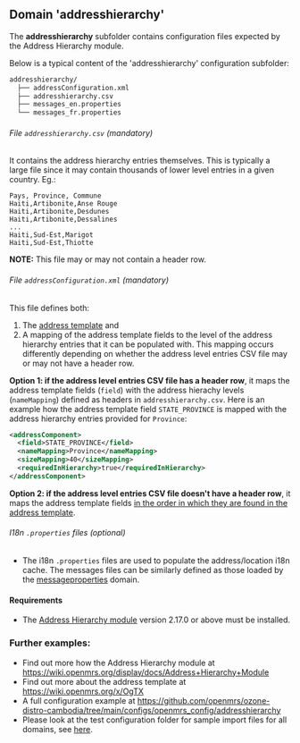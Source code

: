## Domain 'addresshierarchy'
The **addresshierarchy** subfolder contains configuration files expected by the Address Hierarchy module.

Below is a typical content of the 'addresshierarchy' configuration subfolder:
```bash
addresshierarchy/
  ├── addressConfiguration.xml
  ├── addresshierarchy.csv
  ├── messages_en.properties
  └── messages_fr.properties
```
###### File `addresshierarchy.csv` *(mandatory)*

It contains the address hierarchy entries themselves. This is typically a large file since it may contain thousands of lower level entries in a given country. Eg.:
```csv
Pays, Province, Commune
Haiti,Artibonite,Anse Rouge
Haiti,Artibonite,Desdunes
Haiti,Artibonite,Dessalines
...
Haiti,Sud-Est,Marigot
Haiti,Sud-Est,Thiotte
```
**NOTE:** This file may or may not contain a header row.

###### File `addressConfiguration.xml` *(mandatory)*
This file defines both:

1. The [address template](https://wiki.openmrs.org/x/OgTX) and
2. A mapping of the address template fields to the level of the address hierarchy entries that it can be populated with. This mapping occurs differently depending on whether the address level entries CSV file may or may not have a header row.

**Option 1: if the address level entries CSV file has a header row**, it maps the address template fields (`field`) with the address hierachy levels (`nameMapping`) defined as headers in `addresshierarchy.csv`. Here is an example how the address template field `STATE_PROVINCE` is mapped with the address hierarchy entries provided for `Province`:

```xml
<addressComponent>
  <field>STATE_PROVINCE</field>
  <nameMapping>Province</nameMapping>
  <sizeMapping>40</sizeMapping>
  <requiredInHierarchy>true</requiredInHierarchy>
</addressComponent>
```

**Option 2: if  the address level entries CSV file doesn't have a header row**, it maps the address template fields <u>in the order in which they are found in the address template</u>.

###### I18n `.properties` files *(optional)*
* The i18n `.properties` files are used to populate the address/location i18n cache. The messages files can be similarly defined as those loaded by the [messageproperties](readme/messageproperties.md) domain.

#### Requirements
* The [Address Hierarchy module](https://addons.openmrs.org/show/org.openmrs.module.addresshierarchy) version 2.17.0 or above must be installed.

### Further examples:
* Find out more how the Address Hierarchy module at https://wiki.openmrs.org/display/docs/Address+Hierarchy+Module
* Find out more about the address template at https://wiki.openmrs.org/x/OgTX
* A full configuration example at https://github.com/openmrs/ozone-distro-cambodia/tree/main/configs/openmrs_config/addresshierarchy
* Please look at the test configuration folder for sample import files for all domains, see [here](../api/src/test/resources/testAppDataDir/configuration).
